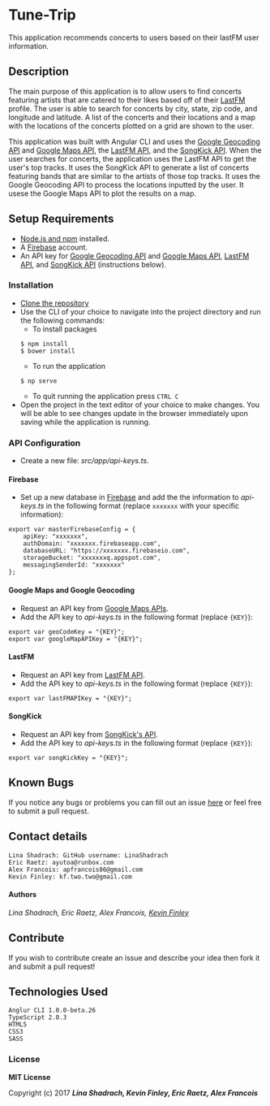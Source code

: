 # Tune-Trip

This application recommends concerts to users based on their lastFM user information. 


## Description

The main purpose of this application is to allow users to find concerts featuring artists that are catered to their likes based off of their [LastFM](http://www.last.fm/) profile. The user is able to search for concerts by city, state, zip code, and longitude and latitude. A list of the concerts and their locations and a map with the locations of the concerts plotted on a grid are shown to the user.

This application was built with Angular CLI and uses the [Google Geocoding API](https://developers.google.com/maps/documentation/geocoding/start) and [Google Maps API](https://developers.google.com/maps/), the [LastFM API](http://www.last.fm/api), and the [SongKick API](http://www.songkick.com/api_key_requests/new). When the user searches for concerts, the application uses the LastFM API to get the user's top tracks. It uses the SongKick API to generate a list of concerts featuring bands that are similar to the artists of those top tracks. It uses the Google Geocoding API to process the locations inputted by the user. It usese the Google Maps API to plot the results on a map.

## Setup Requirements

* [Node.js and npm](https://nodejs.org/en/download/) installed. 
* A [Firebase](https://firebase.google.com/) account.
* An API key for [Google Geocoding API](https://developers.google.com/maps/documentation/geocoding/start) and [Google Maps API](https://developers.google.com/maps/), [LastFM API](http://www.last.fm/api), and [SongKick API](http://www.songkick.com/api_key_requests/new) (instructions below).

### Installation

* [Clone the repository](https://github.com/LinaShadrach/tune-trip)
* Use the CLI of your choice to navigate into the project directory and run the following commands:
  * To install packages
  ```
  $ npm install
  $ bower install
  ```
  * To run the application
  ```
  $ np serve
  ```
  * To quit running the application press `CTRL C`
* Open the project in the text editor of your choice to make changes. You will be able to see changes update in the browser immediately upon saving while the application is running. 

### API Configuration

* Create a new file: _src/app/api-keys.ts_. 

#### Firebase

* Set up a new database in [Firebase](https://firebase.google.com/) and add the the information to _api-keys.ts_ in the following format (replace `xxxxxxx` with your specific information):

```
export var masterFirebaseConfig = {
    apiKey: "xxxxxxx",
    authDomain: "xxxxxxx.firebaseapp.com",
    databaseURL: "https://xxxxxxx.firebaseio.com",
    storageBucket: "xxxxxxxq.appspot.com",
    messagingSenderId: "xxxxxxx"
};
```
#### Google Maps and Google Geocoding

* Request an API key from [Google Maps APIs](https://developers.google.com/maps/documentation/javascript/get-api-key).
* Add the API key to _api-keys.ts_ in the following format (replace `{KEY}`):

```
export var geoCodeKey = "{KEY}";
export var googleMapAPIKey = "{KEY}";
```

#### LastFM

* Request an API key from [LastFM API](http://www.last.fm/api).
* Add the API key to _api-keys.ts_ in the following format (replace `{KEY}`):
```
export var lastFMAPIKey = "{KEY}";
```
#### SongKick

* Request an API key from [SongKick's API](http://www.songkick.com/api_key_requests/new).
* Add the API key to _api-keys.ts_ in the following format (replace `{KEY}`):
```
export var songKickKey = "{KEY}";
```

## Known Bugs

If you notice any bugs or problems you can fill out an issue [here](http://www.github.com/kftwotwo/tune-trip/issues) or feel free to submit a pull request.

## Contact details

```
Lina Shadrach: GitHub username: LinaShadrach
Eric Raetz: ayutoa@runbox.com
Alex Francois: apfrancois86@gmail.com
Kevin Finley: kf.two.two@gmail.com
```

#### Authors

 _Lina Shadrach, Eric Raetz, Alex Francois, [Kevin Finley](http://www.kfinley.com)_
 
## Contribute

If you wish to contribute create an issue and describe your idea then fork it and submit a pull request!

## Technologies Used

```
Anglur CLI 1.0.0-beta.26
TypeScript 2.0.3
HTML5
CSS3
SASS
```
### License

**MIT License**

Copyright (c) 2017 **_Lina Shadrach, Kevin Finley, Eric Raetz, Alex Francois_**
